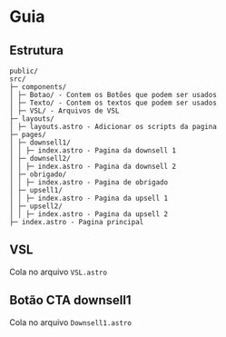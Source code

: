 # Guia

## Estrutura

    public/
    src/
    ├─ components/
    │ ├─ Botao/ - Contem os Botões que podem ser usados
    │ ├─ Texto/ - Contem os textos que podem ser usados
    │ ├─ VSL/ - Arquivos de VSL
    ├─ layouts/
    │ ├─ layouts.astro - Adicionar os scripts da pagina
    ├─ pages/
    │ ├─ downsell1/
    │ │ ├─ index.astro - Pagina da downsell 1
    │ ├─ downsell2/
    │ │ ├─ index.astro - Pagina da downsell 2
    │ ├─ obrigado/
    │ │ ├─ index.astro - Pagina de obrigado
    │ ├─ upsell1/
    │ │ ├─ index.astro - Pagina da upsell 1
    │ ├─ upsell2/
    │ │ ├─ index.astro - Pagina da upsell 2
    ├─ index.astro - Pagina principal

## VSL

Cola no arquivo `VSL.astro`

## Botão CTA downsell1

Cola no arquivo `Downsell1.astro`
